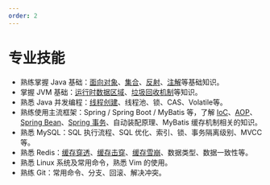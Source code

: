 ```yaml
---
order: 2
---
```


# 专业技能

- 熟练掌握 Java 基础：[面向对象](/java-interview/java/java.html#面向对象)、[集合](/java-interview/java/java.html#集合)、[反射](/java-interview/java/java.html#反射)、[注解](/java-interview/java/java.html#注解)等基础知识。
- 掌握 JVM 基础：[运行时数据区域](/java-interview/java/jvm.html#运行时数据区域)、[垃圾回收机制](/java-interview/java/jvm.html#垃圾回收机制)等知识。
- 熟悉 Java 并发编程：[线程创建](/java-interview/java/java.html#线程的创建)、线程池、锁、CAS、Volatile等。
- 熟练使用主流框架：Spring / Spring Boot / MyBatis 等，了解 [IoC](/java-interview/framework/spring.html#ioc)、[AOP](/java-interview/framework/spring.html#aop)、[Spring Bean](/java-interview/framework/spring.html#bean)、[Spring 事务](/java-interview/framework/spring.html#spring-事务)、自动装配原理、MyBatis 缓存机制相关的知识。
- 熟悉 MySQL：SQL 执行流程、SQL 优化、索引、锁、事务隔离级别、MVCC 等。
- 熟悉 Redis：[缓存穿透](/java-interview/redis.html#缓存穿透)、[缓存击穿](/java-interview/redis.html#缓存击穿)、[缓存雪崩](/java-interview/redis.html#缓存雪崩)、数据类型、数据一致性等。
- 熟悉 Linux 系统及常用命令，熟悉 Vim 的使用。
- 熟练 Git：常用命令、分支、回滚、解决冲突。